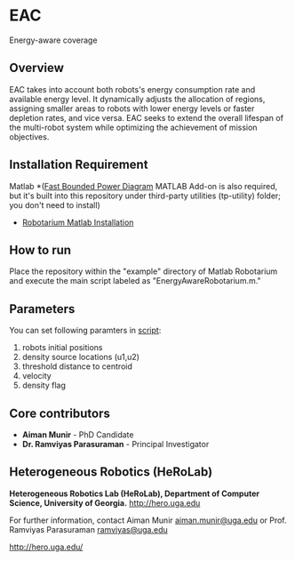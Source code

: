 # EAC
Energy-aware coverage

## Overview
EAC takes into account both robots's energy consumption rate and available energy level. It dynamically adjusts the allocation of regions, assigning smaller areas to robots with lower energy levels or faster depletion rates, and vice versa. EAC seeks to extend the overall lifespan of the multi-robot system while optimizing the achievement of mission objectives.

## Installation Requirement
Matlab 
*([Fast Bounded Power Diagram](https://www.mathworks.com/matlabcentral/fileexchange/56633-fast-bounded-power-diagram) MATLAB Add-on is also required, but it's built into this repository under third-party utilities (tp-utility) folder; you don't need to install)
* [Robotarium Matlab Installation]([https://pypi.org/project/robotarium-python-simulator/](https://github.com/robotarium/robotarium-matlab-simulator)https://github.com/robotarium/robotarium-matlab-simulator) 

## How to run
Place the repository within the "example" directory of Matlab Robotarium and execute the main script labeled as "EnergyAwareRobotarium.m."

## Parameters
You can set following paramters in [script](EnergyAwareRobotarium.m):
1. robots initial positions
2. density source locations (u1,u2)
3. threshold distance to centroid
4. velocity
5. density flag

## Core contributors

* **Aiman Munir** - PhD Candidate
* **Dr. Ramviyas Parasuraman** - Principal Investigator

## Heterogeneous Robotics (HeRoLab)

**Heterogeneous Robotics Lab (HeRoLab), Department of Computer Science, University of Georgia.** http://hero.uga.edu 

For further information, contact Aiman Munir aiman.munir@uga.edu or Prof. Ramviyas Parasuraman ramviyas@uga.edu

http://hero.uga.edu/
